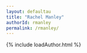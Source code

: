 ```yaml
---
layout: defaultau
title: "Rachel Manley"
authorId: rmanley
permalink: /rmanley/
---
```

{% include loadAuthor.html %}
<script>
    $(document).ready(function(){
        showAuthorBio('{{ page.authorId }}');
   });
</script>